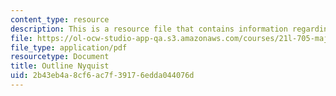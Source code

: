 ```yaml
---
content_type: resource
description: This is a resource file that contains information regarding outline nyquist.
file: https://ol-ocw-studio-app-qa.s3.amazonaws.com/courses/21l-705-major-authors-john-milton-spring-2008/2b43eb4a8cf6ac7f39176edda044076d_MIT21L_705S08_nyquist.pdf
file_type: application/pdf
resourcetype: Document
title: Outline Nyquist
uid: 2b43eb4a-8cf6-ac7f-3917-6edda044076d
---
```

